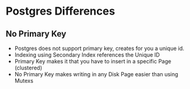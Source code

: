 # Postgres Differences

## No Primary Key

- Postgres does not support primary key, creates for you a unique id.
- Indexing using Secondary Index references the Unique ID
- Primary Key makes it that you have to insert in a specific Page (clustered)
- No Primary Key makes writing in any Disk Page easier than using Mutexs

